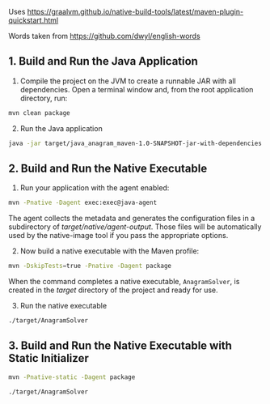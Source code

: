 
Uses https://graalvm.github.io/native-build-tools/latest/maven-plugin-quickstart.html

Words taken from https://github.com/dwyl/english-words


## 1. Build and Run the Java Application

1. Compile the project on the JVM to create a runnable JAR with all dependencies. 
Open a terminal window and, from the root application directory, run:

```bash
mvn clean package
```

2. Run the Java application

```bash
java -jar target/java_anagram_maven-1.0-SNAPSHOT-jar-with-dependencies.jar
```

## 2. Build and Run the Native Executable 

1. Run your application with the agent enabled:

```bash
mvn -Pnative -Dagent exec:exec@java-agent
```

The agent collects the metadata and generates the configuration files in a subdirectory of _target/native/agent-output_. Those files will be automatically used by the native-image tool if you pass the appropriate options.


2. Now build a native executable with the Maven profile:

```bash
mvn -DskipTests=true -Pnative -Dagent package
```

When the command completes a native executable, `AnagramSolver`, is created in the _target_ directory of the project and ready for use.

3. Run the native executable

```bash
./target/AnagramSolver
```

## 3. Build and Run the Native Executable with Static Initializer

```bash
mvn -Pnative-static -Dagent package
```

```bash
./target/AnagramSolver
```
